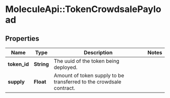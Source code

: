 # MoleculeApi::TokenCrowdsalePayload

## Properties
Name | Type | Description | Notes
------------ | ------------- | ------------- | -------------
**token_id** | **String** | The uuid of the token being deployed. |
**supply** | **Float** | Amount of token supply to be transferred to the crowdsale contract. |
